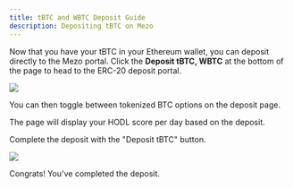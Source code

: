 ```yaml
---
title: tBTC and WBTC Deposit Guide
description: Depositing tBTC on Mezo
---
```


Now that you have your tBTC in your Ethereum wallet, you can deposit directly to the Mezo portal. Click the **Deposit tBTC, WBTC** at the bottom of the page to head to the ERC-20 deposit portal.&#x20;

![](/docs/gitbook/image%20%2812%29.png)

You can then toggle between tokenized BTC options on the deposit page.&#x20;

The page will display your HODL score per day based on the deposit.&#x20;

Complete the deposit with the "Deposit tBTC" button.

![](/docs/gitbook/Screenshot%202024-04-09%20at%2011.21.12%20AM.png)

Congrats! You've completed the deposit.&#x20;
